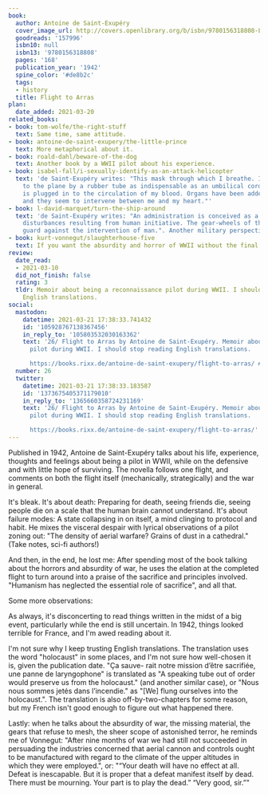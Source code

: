 ```yaml
---
book:
  author: Antoine de Saint-Exupéry
  cover_image_url: http://covers.openlibrary.org/b/isbn/9780156318808-L.jpg
  goodreads: '157996'
  isbn10: null
  isbn13: '9780156318808'
  pages: '168'
  publication_year: '1942'
  spine_color: '#de8b2c'
  tags:
  - history
  title: Flight to Arras
plan:
  date_added: 2021-03-20
related_books:
- book: tom-wolfe/the-right-stuff
  text: Same time, same attitude.
- book: antoine-de-saint-exupery/the-little-prince
  text: More metaphorical about it.
- book: roald-dahl/beware-of-the-dog
  text: Another book by a WWII pilot about his experience.
- book: isabel-fall/i-sexually-identify-as-an-attack-helicopter
  text: 'de Saint-Exupéry writes: "This mask through which I breathe. I am attached
    to the plane by a rubber tube as indispensable as an umbilical cord. The plane
    is plugged in to the circulation of my blood. Organs have been added to my being,
    and they seem to intervene between me and my heart."'
- book: l-david-marquet/turn-the-ship-around
  text: 'de Saint-Exupéry writes: "An administration is conceived as a safeguard against
    disturbances resulting from human initiative. The gear-wheels of the watch stand
    guard against the intervention of man.". Another military perspective.'
- book: kurt-vonnegut/slaughterhouse-five
  text: If you want the absurdity and horror of WWII without the final patriotism.
review:
  date_read:
  - 2021-03-10
  did_not_finish: false
  rating: 3
  tldr: Memoir about being a reconnaissance pilot during WWII. I should stop reading
    English translations.
social:
  mastodon:
    datetime: 2021-03-21 17:38:33.741432
    id: '105928767138367456'
    in_reply_to: '105803532030163362'
    text: '26/ Flight to Arras by Antoine de Saint-Exupéry. Memoir about being a reconnaissance
      pilot during WWII. I should stop reading English translations.

      https://books.rixx.de/antoine-de-saint-exupery/flight-to-arras/ #rixxReads'
  number: 26
  twitter:
    datetime: 2021-03-21 17:38:33.183587
    id: '1373675405371179010'
    in_reply_to: '1365660358724231169'
    text: '26/ Flight to Arras by Antoine de Saint-Exupéry. Memoir about being a reconnaissance
      pilot during WWII. I should stop reading English translations.

      https://books.rixx.de/antoine-de-saint-exupery/flight-to-arras/'
---
```


Published in 1942, Antoine de Saint-Exupéry talks about his life, experience, thoughts and feelings about being a pilot
in WWII, while on the defensive and with little hope of surviving. The novella follows one flight, and comments on both
the flight itself (mechanically, strategically) and the war in general.

It's bleak. It's about death: Preparing for death, seeing friends die, seeing people die on a scale that the human brain
cannot understand. It's about failure modes: A state collapsing in on itself, a mind clinging to protocol and habit.  He
mixes the visceral despair with lyrical observations of a pilot zoning out: "The density of aerial warfare? Grains of
dust in a cathedral." (Take notes, sci-fi authors!)

And then, in the end, he lost me: After spending most of the book talking about the horrors and absurdity of war, he
uses the elation at the completed flight to turn around into a praise of the sacrifice and principles involved.
"Humanism has neglected the essential role of sacrifice", and all that.

Some more observations:

As always, it's disconcerting to read things written in the midst of a big event, particularly while the end is still
uncertain. In 1942, things looked terrible for France, and I'm awed reading about it.

I'm not sure why I keep trusting English translations.  The translation uses the word "holocaust" in some places, and
I'm not sure how well-chosen it is, given the publication date. "Ça sauve- rait notre mission d’être sacrifiée, une
panne de laryngophone" is translated as "A speaking tube out of order would preserve us from the holocaust." (and
another similar case), or "Nous nous sommes jetés dans l’incendie." as "[We] flung ourselves into the holocaust.". The
translation is also off-by-two-chapters for some reason, but my French isn't good enough to figure out what happened
there.

Lastly: when he talks about the absurdity of war, the missing material, the gears that refuse to mesh, the sheer scope
of astonished terror, he reminds me of Vonnegut: "After nine months of war we had still not succeeded in persuading the
industries concerned that aerial cannon and controls ought to be manufactured with regard to the climate of the upper
altitudes in which they were employed.", or: "“Your death will have no effect at all. Defeat is inescapable. But it is
proper that a defeat manifest itself by dead. There must be mourning. Your part is to play the dead.” “Very good, sir.”"
